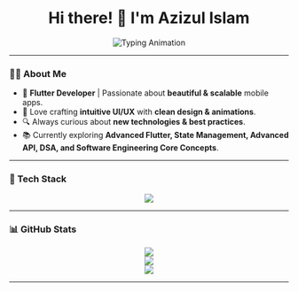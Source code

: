 <h1 align="center">Hi there! 👋 I'm Azizul Islam</h1>

<p align="center">
  <img src="https://readme-typing-svg.herokuapp.com?font=Fira+Code&size=22&pause=100&color=00C7FF&center=true&vCenter=true&width=500&lines=Flutter+Developer;Passionate+about+Clean+UI/UX;Lifelong+Learner" alt="Typing Animation" />
</p>

---

### 👨‍💻 About Me  
- 🚀 **Flutter Developer** | Passionate about **beautiful & scalable** mobile apps.  
- 🎨 Love crafting **intuitive UI/UX** with **clean design & animations**.  
- 🔍 Always curious about **new technologies & best practices**.  
- 📚 Currently exploring **Advanced Flutter, State Management, Advanced API, DSA, and Software Engineering Core Concepts**.  

---

### 🚀 Tech Stack  
<p align="center">
  <img src="https://skillicons.dev/icons?i=flutter,dart,firebase,androidstudio,figma,github,git" />
</p>

---

### 📊 GitHub Stats  
<p align="center">
  <img src="https://github-readme-stats.vercel.app/api?username=azizulever&theme=dark&hide_border=false&include_all_commits=false&count_private=false" />
  <br/>
  <img src="https://nirzak-streak-stats.vercel.app/?user=azizulever&theme=dark&hide_border=false" />
  <br/>
  <img src="https://github-readme-stats.vercel.app/api/top-langs/?username=azizulever&theme=dark&hide_border=false&include_all_commits=false&count_private=false&layout=compact" />
</p>

---
